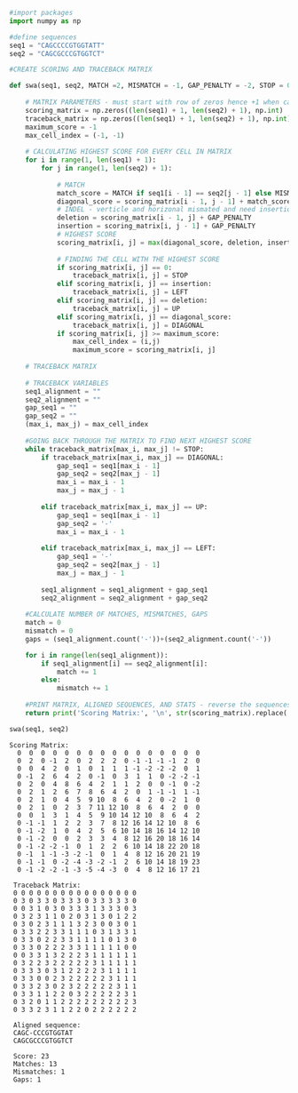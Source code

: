 ```python
#import packages
import numpy as np

#define sequences
seq1 = "CAGCCCCGTGGTATT"
seq2 = "CAGCGCCCGTGGTCT"
```


```python
#CREATE SCORING AND TRACEBACK MATRIX

def swa(seq1, seq2, MATCH =2, MISMATCH = -1, GAP_PENALTY = -2, STOP = 0, LEFT = 1, UP = 2, DIAGONAL =3):
    
    # MATRIX PARAMETERS - must start with row of zeros hence +1 when calculating length of matrix and -1 when finding cell with maximum value
    scoring_matrix = np.zeros((len(seq1) + 1, len(seq2) + 1), np.int)  
    traceback_matrix = np.zeros((len(seq1) + 1, len(seq2) + 1), np.int)  
    maximum_score = -1
    max_cell_index = (-1, -1)
    
    # CALCULATING HIGHEST SCORE FOR EVERY CELL IN MATRIX
    for i in range(1, len(seq1) + 1):
        for j in range(1, len(seq2) + 1):
            
            # MATCH
            match_score = MATCH if seq1[i - 1] == seq2[j - 1] else MISMATCH
            diagonal_score = scoring_matrix[i - 1, j - 1] + match_score
            # INDEL - verticle and horizonal mismated and need insertion in either row
            deletion = scoring_matrix[i - 1, j] + GAP_PENALTY
            insertion = scoring_matrix[i, j - 1] + GAP_PENALTY
            # HIGHEST SCORE
            scoring_matrix[i, j] = max(diagonal_score, deletion, insertion)
            
            # FINDING THE CELL WITH THE HIGHEST SCORE   
            if scoring_matrix[i, j] == 0: 
                traceback_matrix[i, j] = STOP     
            elif scoring_matrix[i, j] == insertion: 
                traceback_matrix[i, j] = LEFT      
            elif scoring_matrix[i, j] == deletion: 
                traceback_matrix[i, j] = UP      
            elif scoring_matrix[i, j] == diagonal_score: 
                traceback_matrix[i, j] = DIAGONAL     
            if scoring_matrix[i, j] >= maximum_score:
                max_cell_index = (i,j)
                maximum_score = scoring_matrix[i, j]
    
    # TRACEBACK MATRIX
    
    # TRACEBACK VARIABLES
    seq1_alignment = ""
    seq2_alignment = ""   
    gap_seq1 = ""   
    gap_seq2 = ""  
    (max_i, max_j) = max_cell_index
    
    #GOING BACK THROUGH THE MATRIX TO FIND NEXT HIGHEST SCORE
    while traceback_matrix[max_i, max_j] != STOP:
        if traceback_matrix[max_i, max_j] == DIAGONAL:
            gap_seq1 = seq1[max_i - 1]
            gap_seq2 = seq2[max_j - 1]
            max_i = max_i - 1
            max_j = max_j - 1
            
        elif traceback_matrix[max_i, max_j] == UP:
            gap_seq1 = seq1[max_i - 1]
            gap_seq2 = '-'
            max_i = max_i - 1    
            
        elif traceback_matrix[max_i, max_j] == LEFT:
            gap_seq1 = '-'
            gap_seq2 = seq2[max_j - 1]
            max_j = max_j - 1
            
        seq1_alignment = seq1_alignment + gap_seq1
        seq2_alignment = seq2_alignment + gap_seq2
    
    #CALCULATE NUMBER OF MATCHES, MISMATCHES, GAPS
    match = 0
    mismatch = 0 
    gaps = (seq1_alignment.count('-'))+(seq2_alignment.count('-'))

    for i in range(len(seq1_alignment)): 
        if seq1_alignment[i] == seq2_alignment[i]: 
            match += 1
        else: 
            mismatch += 1
    
    #PRINT MATRIX, ALIGNED SEQUENCES, AND STATS - reverse the sequences as they were organised from last column to first
    return print('Scoring Matrix:', '\n', str(scoring_matrix).replace('  [', '').replace('[', '').replace(']', ''), '\n', '\n', 'Traceback Matrix:', '\n',  str(traceback_matrix).replace('  [', ' ').replace('[', '').replace(']', ''), '\n', '\n',  'Aligned sequence:', '\n', seq1_alignment[::-1], '\n', seq2_alignment[::-1], '\n','\n', 'Score:', maximum_score, '\n', 'Matches:', match, '\n', 'Mismatches:', (mismatch-gaps), '\n', 'Gaps:', gaps)
```


```python
swa(seq1, seq2)
```

    Scoring Matrix: 
      0  0  0  0  0  0  0  0  0  0  0  0  0  0  0  0
      0  2  0 -1  2  0  2  2  2  0 -1 -1 -1 -1  2  0
      0  0  4  2  0  1  0  1  1  1 -1 -2 -2 -2  0  1
      0 -1  2  6  4  2  0 -1  0  3  1  1  0 -2 -2 -1
      0  2  0  4  8  6  4  2  1  1  2  0  0 -1  0 -2
      0  2  1  2  6  7  8  6  4  2  0  1 -1 -1  1 -1
      0  2  1  0  4  5  9 10  8  6  4  2  0 -2  1  0
      0  2  1  0  2  3  7 11 12 10  8  6  4  2  0  0
      0  0  1  3  1  4  5  9 10 14 12 10  8  6  4  2
      0 -1 -1  1  2  2  3  7  8 12 16 14 12 10  8  6
      0 -1 -2  1  0  4  2  5  6 10 14 18 16 14 12 10
      0 -1 -2  0  0  2  3  3  4  8 12 16 20 18 16 14
      0 -1 -2 -2 -1  0  1  2  2  6 10 14 18 22 20 18
      0 -1  1 -1 -3 -2 -1  0  1  4  8 12 16 20 21 19
      0 -1 -1  0 -2 -4 -3 -2 -1  2  6 10 14 18 19 23
      0 -1 -2 -2 -1 -3 -5 -4 -3  0  4  8 12 16 17 21 
     
     Traceback Matrix: 
     0 0 0 0 0 0 0 0 0 0 0 0 0 0 0 0
     0 3 0 3 3 0 3 3 3 0 3 3 3 3 3 0
     0 0 3 1 0 3 0 3 3 3 1 3 3 3 0 3
     0 3 2 3 1 1 0 2 0 3 1 3 0 1 2 2
     0 3 0 2 3 1 1 1 3 2 3 0 0 3 0 1
     0 3 3 2 2 3 3 1 1 1 0 3 1 3 3 1
     0 3 3 0 2 2 3 3 1 1 1 1 0 1 3 0
     0 3 3 0 2 2 2 3 3 1 1 1 1 1 0 0
     0 0 3 3 1 3 2 2 2 3 1 1 1 1 1 1
     0 3 2 2 3 2 2 2 2 2 3 1 1 1 1 1
     0 3 3 3 0 3 1 2 2 2 2 3 1 1 1 1
     0 3 3 0 0 2 3 2 2 2 2 2 3 1 1 1
     0 3 3 2 3 0 2 3 2 2 2 2 2 3 1 1
     0 3 3 1 1 2 2 0 3 2 2 2 2 2 3 1
     0 3 2 0 1 1 2 2 2 2 2 2 2 2 2 3
     0 3 3 2 3 1 1 2 2 0 2 2 2 2 2 2 
     
     Aligned sequence: 
     CAGC-CCCGTGGTAT 
     CAGCGCCCGTGGTCT 
     
     Score: 23 
     Matches: 13 
     Mismatches: 1 
     Gaps: 1

